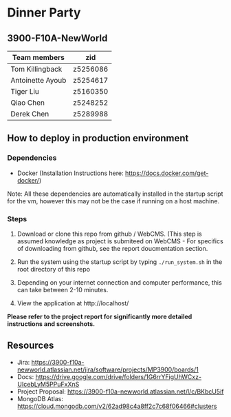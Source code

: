 # Dinner Party

## 3900-F10A-NewWorld

| Team members     | zid      |
| ---------------- | -------- |
| Tom Killingback  | z5256086 |
| Antoinette Ayoub | z5254617 |
| Tiger Liu        | z5160350 |
| Qiao Chen        | z5248252 |
| Derek Chen       | z5289988 |

## How to deploy in production environment

### Dependencies
* Docker (Installation Instructions here: https://docs.docker.com/get-docker/)

Note: All these dependencies are automatically installed in the startup script for the vm, however this may not be the case if running on a host machine.

### Steps
1. Download or clone this repo from github / WebCMS. (This step is assumed knowledge as project is submiteed on WebCMS - For specifics of downloading from github, see the report doucmentation section.

2. Run the system using the startup script by typing `./run_system.sh` in the root directory of this repo

3. Depending on your internet connection and computer performance, this can take between 2-10 minutes.

4. View the application at http://localhost/

**Please refer to the project report for significantly more detailed instructions and screenshots.**

## Resources

- Jira: <https://3900-f10a-newworld.atlassian.net/jira/software/projects/MP3900/boards/1>
- Docs: <https://drive.google.com/drive/folders/1G6rrYFigUhWCxz-UIcebLyM5PPuFxXnS>
- Project Proposal: <https://3900-f10a-newworld.atlassian.net/l/c/BKbcU5if>
- MongoDB Atlas: <https://cloud.mongodb.com/v2/62ad98c4a8ff2c7c68f06466#clusters>